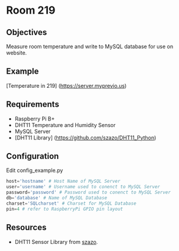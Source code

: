 Room 219
=============

Objectives
-------
Measure room temperature and write to MySQL database for use on website.

Example
-------
[Temperature in 219] (https://server.myprevio.us)

Requirements
-----------
* Raspberry Pi B+
* DHT11 Temperature and Humidity Sensor
* MySQL Server
* [DHT11 Library] (https://github.com/szazo/DHT11_Python)

Configuration
-----------
Edit config_example.py 
```python
host='hostname' # Host Name of MySQL Server
user='username' # Username used to conenct to MySQL Server
password='password' # Password used to conenct to MySQL Server
db='database' # Name of MySQL Database
charset='SQLcharset' # Charset for MySQL Database
pin=4 # refer to RaspberryPi GPIO pin layout
```

Resources
------------
* DHT11 Sensor Library from [szazo](https://github.com/szazo/DHT11_Python). 
